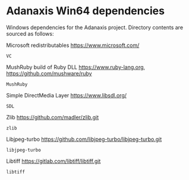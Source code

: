 # Adanaxis Win64 dependencies

Windows dependencies for the Adanaxis project.  Directory contents are sourced
as follows:

Microsoft redistributables https://www.microsoft.com/

    VC

MushRuby build of Ruby DLL https://www.ruby-lang.org, https://github.com/mushware/ruby

    MushRuby

Simple DirectMedia Layer https://www.libsdl.org/

    SDL

Zlib https://github.com/madler/zlib.git

    zlib

Libjpeg-turbo https://github.com/libjpeg-turbo/libjpeg-turbo.git

    libjpeg-turbo

Libtiff https://gitlab.com/libtiff/libtiff.git

    libtiff
